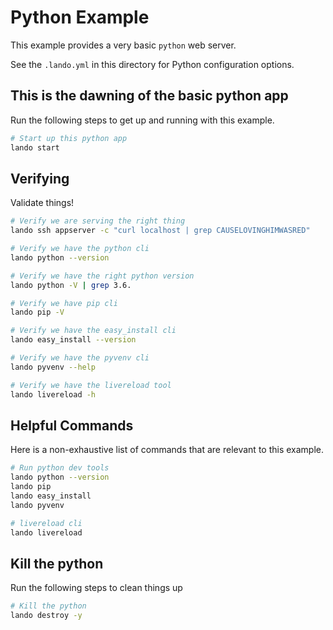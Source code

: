 Python Example
==============

This example provides a very basic `python` web server.

See the `.lando.yml` in this directory for Python configuration options.

This is the dawning of the basic python app
-------------------------------------------

Run the following steps to get up and running with this example.

```bash
# Start up this python app
lando start
```

Verifying
---------

Validate things!

```bash
# Verify we are serving the right thing
lando ssh appserver -c "curl localhost | grep CAUSELOVINGHIMWASRED"

# Verify we have the python cli
lando python --version

# Verify we have the right python version
lando python -V | grep 3.6.

# Verify we have pip cli
lando pip -V

# Verify we have the easy_install cli
lando easy_install --version

# Verify we have the pyvenv cli
lando pyvenv --help

# Verify we have the livereload tool
lando livereload -h
```

Helpful Commands
----------------

Here is a non-exhaustive list of commands that are relevant to this example.

```bash
# Run python dev tools
lando python --version
lando pip
lando easy_install
lando pyvenv

# livereload cli
lando livereload
```

Kill the python
---------------

Run the following steps to clean things up

```bash
# Kill the python
lando destroy -y
```
